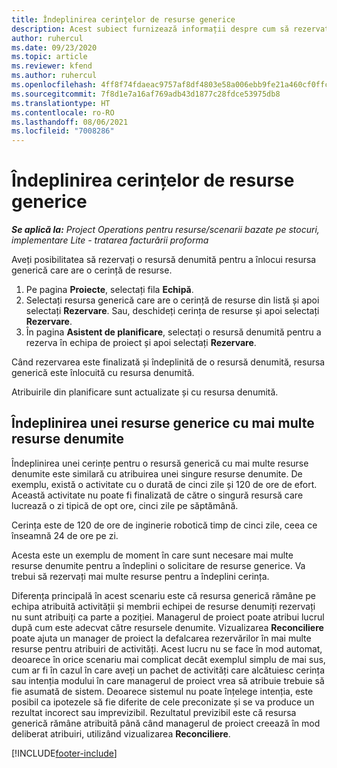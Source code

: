```yaml
---
title: Îndeplinirea cerințelor de resurse generice
description: Acest subiect furnizează informații despre cum să rezervați resurse denumite pentru o cerință de resurse generice.
author: ruhercul
ms.date: 09/23/2020
ms.topic: article
ms.reviewer: kfend
ms.author: ruhercul
ms.openlocfilehash: 4ff8f74fdaeac9757af8df4803e58a006ebb9fe21a460cf0ffcb35f1a4d6308f
ms.sourcegitcommit: 7f8d1e7a16af769adb43d1877c28fdce53975db8
ms.translationtype: HT
ms.contentlocale: ro-RO
ms.lasthandoff: 08/06/2021
ms.locfileid: "7008286"
---
```

# <a name="generic-resource-requirement-fulfillment"></a>Îndeplinirea cerințelor de resurse generice

_**Se aplică la:** Project Operations pentru resurse/scenarii bazate pe stocuri, implementare Lite - tratarea facturării proforma_

Aveți posibilitatea să rezervați o resursă denumită pentru a înlocui resursa generică care are o cerință de resurse.

1. Pe pagina **Proiecte**, selectați fila **Echipă**.
2. Selectați resursa generică care are o cerință de resurse din listă și apoi selectați **Rezervare**. Sau, deschideți cerința de resurse și apoi selectați **Rezervare**.
3. În pagina **Asistent de planificare**, selectați o resursă denumită pentru a rezerva în echipa de proiect și apoi selectați **Rezervare**.

Când rezervarea este finalizată și îndeplinită de o resursă denumită, resursa generică este înlocuită cu resursa denumită.

Atribuirile din planificare sunt actualizate și cu resursa denumită.

## <a name="fulfill-a-generic-resource-with-multiple-named-resources"></a>Îndeplinirea unei resurse generice cu mai multe resurse denumite
Îndeplinirea unei cerințe pentru o resursă generică cu mai multe resurse denumite este similară cu atribuirea unei singure resurse denumite. De exemplu, există o activitate cu o durată de cinci zile și 120 de ore de efort. Această activitate nu poate fi finalizată de către o singură resursă care lucrează o zi tipică de opt ore, cinci zile pe săptămână. 

Cerința este de 120 de ore de inginerie robotică timp de cinci zile, ceea ce înseamnă 24 de ore pe zi.

Acesta este un exemplu de moment în care sunt necesare mai multe resurse denumite pentru a îndeplini o solicitare de resurse generice. Va trebui să rezervați mai multe resurse pentru a îndeplini cerința.

Diferența principală în acest scenariu este că resursa generică rămâne pe echipa atribuită activității și membrii echipei de resurse denumiți rezervați nu sunt atribuiți ca parte a poziției. Managerul de proiect poate atribui lucrul după cum este adecvat către resursele denumite. Vizualizarea **Reconciliere** poate ajuta un manager de proiect la defalcarea rezervărilor în mai multe resurse pentru atribuiri de activități. Acest lucru nu se face în mod automat, deoarece în orice scenariu mai complicat decât exemplul simplu de mai sus, cum ar fi în cazul în care aveți un pachet de activități care alcătuiesc cerința sau intenția modului în care managerul de proiect vrea să atribuie trebuie să fie asumată de sistem. Deoarece sistemul nu poate înțelege intenția, este posibil ca ipotezele să fie diferite de cele preconizate și se va produce un rezultat incorect sau imprevizibil. Rezultatul previzibil este că resursa generică rămâne atribuită până când managerul de proiect creează în mod deliberat atribuiri, utilizând vizualizarea **Reconciliere**.




[!INCLUDE[footer-include](../includes/footer-banner.md)]